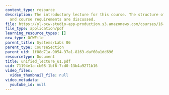 ```yaml
---
content_type: resource
description: The introductory lecture for this course. The structure of the course
  and course requirements are discussed.
file: https://ol-ocw-studio-app-production.s3.amazonaws.com/courses/16-01-unified-engineering-i-ii-iii-iv-fall-2005-spring-2006/71194e1acb081bf67cd013b4a9271b16_unified_lecture_u1.pdf
file_type: application/pdf
learning_resource_types: []
ocw_type: OCWFile
parent_title: Systems/Labs 06
parent_type: CourseSection
parent_uid: 1f88d71a-9054-37a1-8163-daf60a1dd696
resourcetype: Document
title: unified_lecture_u1.pdf
uid: 71194e1a-cb08-1bf6-7cd0-13b4a9271b16
video_files:
  video_thumbnail_file: null
video_metadata:
  youtube_id: null
---
```

